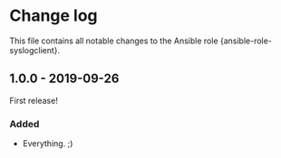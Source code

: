 # Change log

This file contains all notable changes to the Ansible role {ansible-role-syslogclient}.

## 1.0.0 - 2019-09-26

First release!

### Added
- Everything. ;)
